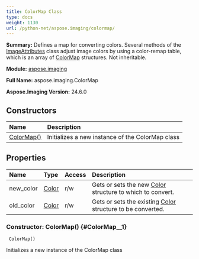 ```yaml
---
title: ColorMap Class
type: docs
weight: 1130
url: /python-net/aspose.imaging/colormap/
---
```


**Summary:** Defines a map for converting colors. Several methods of the [ImageAttributes](/imaging/python-net/aspose.imaging/imageattributes/) class adjust image colors by using a color-remap table, which is an array of [ColorMap](/imaging/python-net/aspose.imaging/colormap/) structures. Not inheritable.

**Module:** [aspose.imaging](/imaging/python-net/aspose.imaging/)

**Full Name:** aspose.imaging.ColorMap

**Aspose.Imaging Version:** 24.6.0

## **Constructors**
| **Name** | **Description** |
| :- | :- |
| [ColorMap()](#ColorMap__1) | Initializes a new instance of the ColorMap class |
## **Properties**
| **Name** | **Type** | **Access** | **Description** |
| :- | :- | :- | :- |
| new_color | [Color](/imaging/python-net/aspose.imaging/color) | r/w | Gets or sets the new [Color](/imaging/python-net/aspose.imaging/color/) structure to which to convert. |
| old_color | [Color](/imaging/python-net/aspose.imaging/color) | r/w | Gets or sets the existing [Color](/imaging/python-net/aspose.imaging/color/) structure to be converted. |


### Constructor: ColorMap() {#ColorMap__1}


```
 ColorMap() 
```

Initializes a new instance of the ColorMap class

